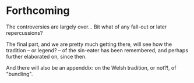 # Forthcoming

The controversies are largely over... Bit what of any fall-out or later repercussions?

The final part, and we are pretty much getting there, will see how the tradition – or legend? – of the sin-eater has been remembered, and perhaps further elaborated on, since then.

And there will also be an appenddix: on the Welsh tradition, or not?!, of "bundling".



